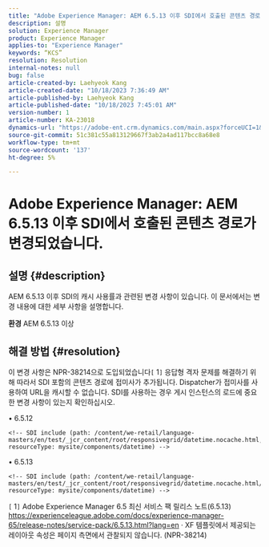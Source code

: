 ```yaml
---
title: "Adobe Experience Manager: AEM 6.5.13 이후 SDI에서 호출된 콘텐츠 경로가 변경되었습니다."
description: 설명
solution: Experience Manager
product: Experience Manager
applies-to: "Experience Manager"
keywords: “KCS”
resolution: Resolution
internal-notes: null
bug: false
article-created-by: Laehyeok Kang
article-created-date: "10/18/2023 7:36:49 AM"
article-published-by: Laehyeok Kang
article-published-date: "10/18/2023 7:45:01 AM"
version-number: 1
article-number: KA-23018
dynamics-url: "https://adobe-ent.crm.dynamics.com/main.aspx?forceUCI=1&pagetype=entityrecord&etn=knowledgearticle&id=26633116-896d-ee11-8df0-6045bd0065b6"
source-git-commit: 51c381c55a813129667f3ab2a4ad117bcc8a68e8
workflow-type: tm+mt
source-wordcount: '137'
ht-degree: 5%

---
```


# Adobe Experience Manager: AEM 6.5.13 이후 SDI에서 호출된 콘텐츠 경로가 변경되었습니다.

## 설명 {#description}


AEM 6.5.13 이후 SDI의 캐시 사용률과 관련된 변경 사항이 있습니다. 이 문서에서는 변경 내용에 대한 세부 사항을 설명합니다.

<b>환경</b>
AEM 6.5.13 이상


## 해결 방법 {#resolution}


이 변경 사항은 NPR-38214으로 도입되었습니다`[` 1`]`  응답형 격자 문제를 해결하기 위해 따라서 SDI 포함의 콘텐츠 경로에 접미사가 추가됩니다. Dispatcher가 접미사를 사용하여 URL을 캐시할 수 없습니다. SDI를 사용하는 경우 게시 인스턴스의 로드에 중요한 변경 사항이 있는지 확인하십시오.

• 6.5.12




```
<!-- SDI include (path: /content/we-retail/language-masters/en/test/_jcr_content/root/responsivegrid/datetime.nocache.html, resourceType: mysite/components/datetime) -->
```




• 6.5.13




```
<!-- SDI include (path: /content/we-retail/language-masters/en/test/_jcr_content/root/responsivegrid/datetime.nocache.html/mysite/components/datetime, resourceType: mysite/components/datetime) -->
```




`[` 1`]` Adobe Experience Manager 6.5 최신 서비스 팩 릴리스 노트(6.5.13) https://experienceleague.adobe.com/docs/experience-manager-65/release-notes/service-pack/6.5.13.html?lang=en · XF 템플릿에서 제공되는 레이아웃 속성은 페이지 측면에서 관찰되지 않습니다. (NPR-38214)
